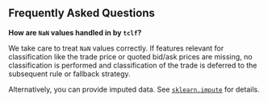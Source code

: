 ## Frequently Asked Questions

**How are `NaN` values handled in by `tclf`?**

We take care to treat `NaN` values correctly. If features relevant for classification like the trade price or quoted bid/ask prices are missing, no classification is performed and classification of the trade is deferred to the subsequent rule or fallback strategy.

Alternatively, you can provide imputed data. See [`sklearn.impute`](https://scikit-learn.org/stable/modules/classes.html#module-sklearn.impute) for details.
